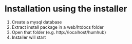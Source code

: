 Installation using the installer
=================================

1. Create a mysql database
2. Extract install package in a web/htdocs folder 
3. Open that folder (e.g. http://localhost/humhub)
4. Installer will start

